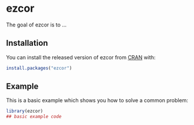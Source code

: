
# ezcor

<!-- badges: start -->
<!-- badges: end -->

The goal of ezcor is to ...

## Installation

You can install the released version of ezcor from [CRAN](https://CRAN.R-project.org) with:

``` r
install.packages("ezcor")
```

## Example

This is a basic example which shows you how to solve a common problem:

``` r
library(ezcor)
## basic example code
```

